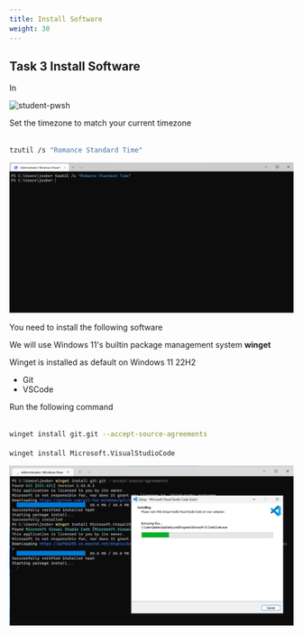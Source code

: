 ```yaml
---
title: Install Software
weight: 30
---
```


## Task 3 Install Software

In

![student-pwsh](/images/student-pwsh.png)

Set the timezone to match your current timezone

```bash

tzutil /s "Romance Standard Time"

```

![Alt text](images/001_set_timezone.png?raw=true "set timezone")

You need to install the following software

We will use Windows 11's builtin package management system __winget__

Winget is installed as default on Windows 11 22H2

- Git
- VSCode

Run the following command

```bash

winget install git.git --accept-source-agreements

winget install Microsoft.VisualStudioCode

```

![Alt text](images/001_winget_install.png?raw=true "winget accept")
